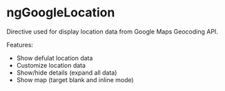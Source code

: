 # ngGoogleLocation
Directive used for display location data from Google Maps Geocoding API.

Features:
- Show defulat location data
- Customize location data
- Show/hide details (expand all data)
- Show map (target blank and inline mode)
